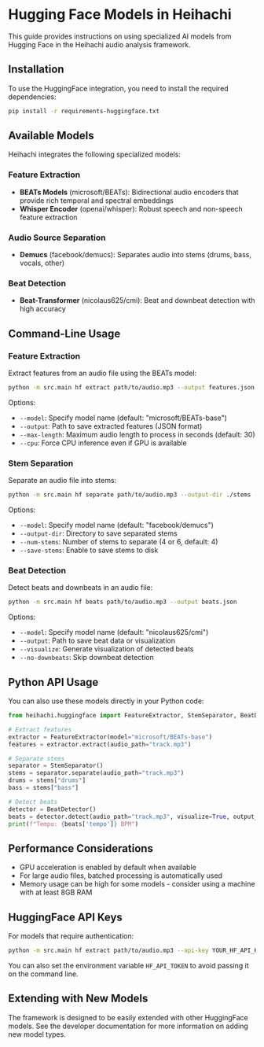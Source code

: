 # Hugging Face Models in Heihachi

This guide provides instructions on using specialized AI models from Hugging Face in the Heihachi audio analysis framework.

## Installation

To use the HuggingFace integration, you need to install the required dependencies:

```bash
pip install -r requirements-huggingface.txt
```

## Available Models

Heihachi integrates the following specialized models:

### Feature Extraction

- **BEATs Models** (microsoft/BEATs): Bidirectional audio encoders that provide rich temporal and spectral embeddings
- **Whisper Encoder** (openai/whisper): Robust speech and non-speech feature extraction

### Audio Source Separation

- **Demucs** (facebook/demucs): Separates audio into stems (drums, bass, vocals, other)

### Beat Detection

- **Beat-Transformer** (nicolaus625/cmi): Beat and downbeat detection with high accuracy

## Command-Line Usage

### Feature Extraction

Extract features from an audio file using the BEATs model:

```bash
python -m src.main hf extract path/to/audio.mp3 --output features.json
```

Options:
- `--model`: Specify model name (default: "microsoft/BEATs-base")
- `--output`: Path to save extracted features (JSON format)
- `--max-length`: Maximum audio length to process in seconds (default: 30)
- `--cpu`: Force CPU inference even if GPU is available

### Stem Separation

Separate an audio file into stems:

```bash
python -m src.main hf separate path/to/audio.mp3 --output-dir ./stems --save-stems
```

Options:
- `--model`: Specify model name (default: "facebook/demucs")
- `--output-dir`: Directory to save separated stems
- `--num-stems`: Number of stems to separate (4 or 6, default: 4)
- `--save-stems`: Enable to save stems to disk

### Beat Detection

Detect beats and downbeats in an audio file:

```bash
python -m src.main hf beats path/to/audio.mp3 --output beats.json
```

Options:
- `--model`: Specify model name (default: "nicolaus625/cmi")
- `--output`: Path to save beat data or visualization
- `--visualize`: Generate visualization of detected beats
- `--no-downbeats`: Skip downbeat detection

## Python API Usage

You can also use these models directly in your Python code:

```python
from heihachi.huggingface import FeatureExtractor, StemSeparator, BeatDetector

# Extract features
extractor = FeatureExtractor(model="microsoft/BEATs-base")
features = extractor.extract(audio_path="track.mp3")

# Separate stems
separator = StemSeparator()
stems = separator.separate(audio_path="track.mp3")
drums = stems["drums"]
bass = stems["bass"]

# Detect beats
detector = BeatDetector()
beats = detector.detect(audio_path="track.mp3", visualize=True, output_path="beats.png")
print(f"Tempo: {beats['tempo']} BPM")
```

## Performance Considerations

- GPU acceleration is enabled by default when available
- For large audio files, batched processing is automatically used
- Memory usage can be high for some models - consider using a machine with at least 8GB RAM

## HuggingFace API Keys

For models that require authentication:

```bash
python -m src.main hf extract path/to/audio.mp3 --api-key YOUR_HF_API_KEY
```

You can also set the environment variable `HF_API_TOKEN` to avoid passing it on the command line.

## Extending with New Models

The framework is designed to be easily extended with other HuggingFace models. See the developer documentation for more information on adding new model types. 
